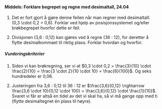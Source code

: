 #### Middels: Forklare begrepet og regne med desimaltall,  24.04

1. Det er fort gjort å gjøre denne feilen når man regner med desimaltall: \(0,3 \cdot 0,2 = 0,6\). Forklar ved hjelp av posisjonssystemet og/eller brøkbegrepet hvorfor dette er feil.

2. Divisjonen \(3,6 : 0,12\) kan gjøres ved å regne \(36 : 12\), for deretter å flytte desimalkommaet til riktig plass. Forklar hvordan og hvorfor.

##### Vurderingskriterier

1. Siden vi kan brøkregning, ser vi at $0,3 \cdot 0,2 = \frac{3}{10} \cdot \frac{2}{10} = \frac{3 \cdot 2}{10 \cdot 10} = \frac{6}{100}$. Og seks hundredeler er 0,06.

2. Justeringen fra 3,6 : 0,12 til 36 : 12 er $\frac{3,6}{0,12} \rightarrow \frac{3,6 \cdot 10}{0,12 \cdot 100} = \frac{3,6}{0,12} \cdot \frac{1}{10}$. Svaret vi får er altså en tidel av det vi skal ha, så vi må gange opp med ti (flytte desimaltegnet én plass til høyre).

